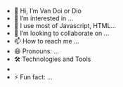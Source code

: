 - 👋 Hi, I’m Van Doi or Dio
- 👀 I’m interested in ...
- 🌱 I use most of Javascript, HTML...
- 💞️ I’m looking to collaborate on ...
- 📫 How to reach me ...
- 😄 Pronouns: ...
- 🛠 Technologies and Tools
- 
- ⚡ Fun fact: ...

<!---
doi2523/doi2523 is a ✨ special ✨ repository because its `README.md` (this file) appears on your GitHub profile.
You can click the Preview link to take a look at your changes.
--->

